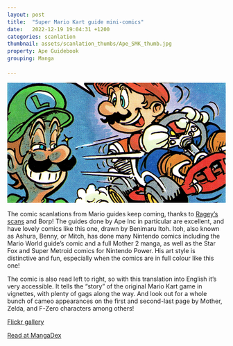 ```yaml
---
layout: post
title:  "Super Mario Kart guide mini-comics"
date:   2022-12-19 19:04:31 +1200
categories: scanlation
thumbnail: assets/scanlation_thumbs/Ape_SMK_thumb.jpg
property: Ape Guidebook
grouping: Manga

---
```


![](/assets/headers/Ape_SMK_header.png)

The comic scanlations from Mario guides keep coming, thanks to [Ragey’s scans](https://randomhoohaas.flyingomelette.com/ai/scans/) and Borp! The guides done by Ape Inc in particular are excellent, and have lovely comics like this one, drawn by Benimaru Itoh. Itoh, also known as Ashura, Benny, or Mitch, has done many Nintendo comics including the Mario World guide’s comic and a full Mother 2 manga, as well as the Star Fox and Super Metroid comics for Nintendo Power. His art style is distinctive and fun, especially when the comics are in full colour like this one!

The comic is also read left to right, so with this translation into English it’s very accessible. It tells the “story” of the original Mario Kart game in vignettes, with plenty of gags along the way. And look out for a whole bunch of cameo appearances on the first and second-last page by Mother, Zelda, and F-Zero characters among others!

[Flickr gallery](https://www.flickr.com/photos/miloscat/albums/72157702131540175)

[Read at MangaDex](https://mangadex.org/title/8c1ab475-84da-4c94-942b-390448ed8dec/super-mario-kart-nintendo-official-guidebook)